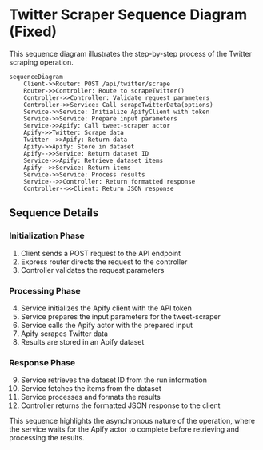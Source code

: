 # Twitter Scraper Sequence Diagram (Fixed)

This sequence diagram illustrates the step-by-step process of the Twitter scraping operation.

```mermaid
sequenceDiagram
    Client->>Router: POST /api/twitter/scrape
    Router->>Controller: Route to scrapeTwitter()
    Controller->>Controller: Validate request parameters
    Controller->>Service: Call scrapeTwitterData(options)
    Service->>Service: Initialize ApifyClient with token
    Service->>Service: Prepare input parameters
    Service->>Apify: Call tweet-scraper actor
    Apify->>Twitter: Scrape data
    Twitter-->>Apify: Return data
    Apify->>Apify: Store in dataset
    Apify-->>Service: Return dataset ID
    Service->>Apify: Retrieve dataset items
    Apify-->>Service: Return items
    Service->>Service: Process results
    Service-->>Controller: Return formatted response
    Controller-->>Client: Return JSON response
```

## Sequence Details

### Initialization Phase
1. Client sends a POST request to the API endpoint
2. Express router directs the request to the controller
3. Controller validates the request parameters

### Processing Phase
4. Service initializes the Apify client with the API token
5. Service prepares the input parameters for the tweet-scraper
6. Service calls the Apify actor with the prepared input
7. Apify scrapes Twitter data
8. Results are stored in an Apify dataset

### Response Phase
9. Service retrieves the dataset ID from the run information
10. Service fetches the items from the dataset
11. Service processes and formats the results
12. Controller returns the formatted JSON response to the client

This sequence highlights the asynchronous nature of the operation, where the service waits for the Apify actor to complete before retrieving and processing the results. 